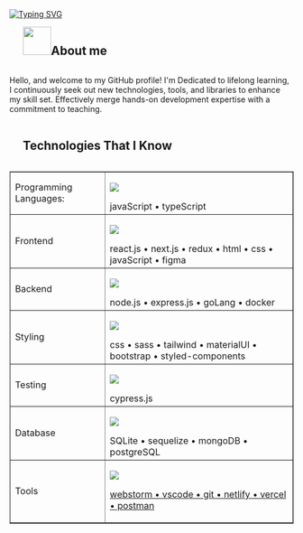 
<a href="https://git.io/typing-svg">
<img src="https://readme-typing-svg.demolab.com?font=comic+sense&weight=600&size=23&pause=1000&color=1E88E5&vCenter=true&width=800&height=60&lines=Hi,+I+am+Nil;%F0%9F%91%A8%F0%9F%8F%BB%E2%80%8D%F0%9F%92%BB+A+Full-stack Web+Developer.;%F0%9F%8E%93+Enjoy+Programming;%F0%9F%92%99+Love+to+learn+new+stuffs." alt="Typing SVG" />
</a>

<!--h2 without bottom border-->
<div id="user-content-toc">
  <ul align="left">
    <summary> <img src = "./assets/img/about_me.gif" width = 50px ><h2 style="display: inline-block">About me</h2></summary>
  </ul>
</div>


<p>  Hello, and welcome to my GitHub profile! I'm Dedicated to lifelong learning, I continuously seek out new technologies, tools, and libraries to enhance my skill set. Effectively merge hands-on development expertise with a commitment to teaching. </p>

<div id="user-content-toc">
  <ul>
    <summary><h2 style="display: inline-block">Technologies That I Know</h2></summary>
  </ul>
</div>
<!--tech stack icons-->
<table border="1">
    <tr>
        <td>Programming Languages:</td>
        <td>
          <p>
          <a href="https://skillicons.dev">
          <img src="https://skillicons.dev/icons?i=js,ts" />
          </a>
          </p>
          <div>javaScript • typeScript</div>
        </td>
    </tr>
    <tr>
        <td>Frontend</td>
        <td>
          <p>
          <a href="https://skillicons.dev">
          <img src="https://skillicons.dev/icons?i=react,next,redux,html,css,js,figma" />
          </a>
          </p>
          <div>react.js • next.js • redux • html • css • javaScript • figma</div>
        </td>
    </tr>
    <tr>
        <td>Backend</td>
        <td>
          <p >
          <a href="https://skillicons.dev">
          <img src="https://skillicons.dev/icons?i=nodejs,express,go,docker" />
          </a>
          </p>
          <div>node.js • express.js • goLang • docker</div>
        </td>
    </tr>
    <tr>
        <td>Styling</td>
        <td>
          <p >
          <a href="https://skillicons.dev">
          <img src="https://skillicons.dev/icons?i=css,sass,tailwind,materialui,bootstrap,styledcomponents" />
          </a>
          </p>
          <div>css • sass • tailwind • materialUI • bootstrap • styled-components</div>
        </td>
    </tr>
    <tr>
        <td>Testing</td>
        <td>
          <p >
          <a href="https://skillicons.dev">
          <img src="https://skillicons.dev/icons?i=cypress" />
          </a>
          </p>
          <div>cypress.js</div>
        </td>
    </tr>
    <tr>
        <td>Database</td>
        <td>
          <p >
          <a href="https://skillicons.dev">
          <img src="https://skillicons.dev/icons?i=sqlite,sequelize,mongodb,postgres" />
          </a>
          </p>
          <div>SQLite • sequelize • mongoDB • postgreSQL</div>
        </td>
    </tr>
    <tr>
        <td>Tools</td>
        <td>
          <p >
          <a href="https://skillicons.dev">
          <img src="https://skillicons.dev/icons?i=webstorm,vscode,git,netlify,vercel,postman" />
            <div>webstorm • vscode • git • netlify • vercel • postman</div>
          </a>
          </p>
        </td>
    </tr>
</table>



